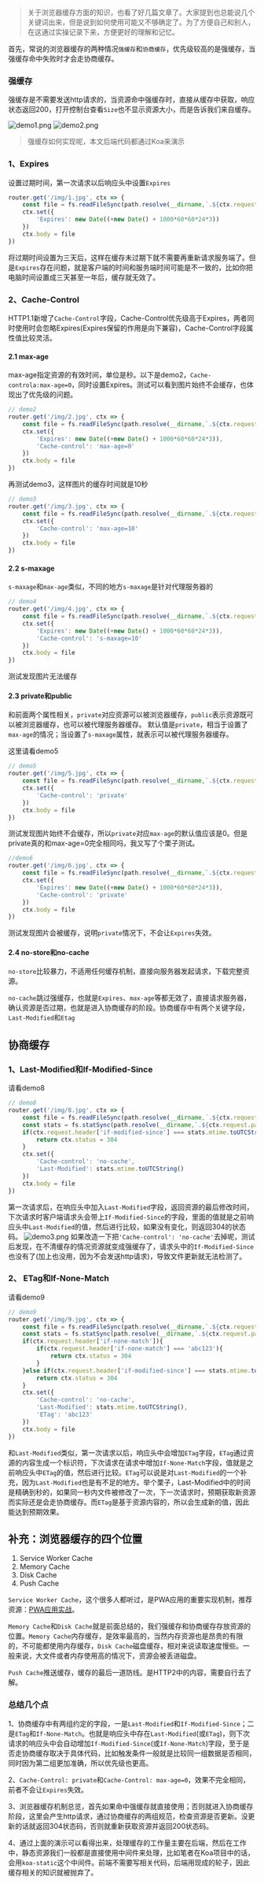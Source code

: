 > 关于浏览器缓存方面的知识，也看了好几篇文章了。大家提到也总能说几个关键词出来，但是说到如何使用可能又不够确定了。为了方便自己和别人，在这通过实操记录下来，方便更好的理解和记忆。

首先，常说的浏览器缓存的两种情况`强缓存`和`协商缓存`，优先级较高的是强缓存，当强缓存命中失败时才会走协商缓存。

### 强缓存

强缓存是不需要发送http请求的，当资源命中强缓存时，直接从缓存中获取，响应状态返回200，打开控制台查看`Size`也不显示资源大小，而是告诉我们来自缓存。

![demo1.png](./doc/demo1.png)
![demo2.png](./doc/demo2.png)

> 强缓存如何实现呢，本文后端代码都通过Koa来演示

### 1、Expires

设置过期时间，第一次请求以后响应头中设置`Expires`
```js
router.get('/img/1.jpg', ctx => {
    const file = fs.readFileSync(path.resolve(__dirname,`.${ctx.request.path}`))
    ctx.set({
        'Expires': new Date((+new Date() + 1000*60*60*24*3))
    })
    ctx.body = file
})
```
将过期时间设置为三天后，这样在缓存未过期下就不需要再重新请求服务端了。但是`Expires`存在问题，就是客户端的时间和服务端时间可能是不一致的，比如你把电脑时间设置成三天甚至一年后，缓存就无效了。

### 2、Cache-Control
HTTP1.1新增了`Cache-Control`字段，Cache-Control优先级高于Expires，两者同时使用时会忽略Expires(Expires保留的作用是向下兼容)，Cache-Control字段属性值比较灵活。

#### 2.1 max-age
max-age指定资源的有效时间，单位是秒。以下是demo2，`Cache-controla:max-age=0`，同时设置Expires。测试可以看到图片始终不会缓存，也体现出了优先级的问题。
```js
// demo2
router.get('/img/2.jpg', ctx => {
    const file = fs.readFileSync(path.resolve(__dirname,`.${ctx.request.path}`))
    ctx.set({
        'Expires': new Date((+new Date() + 1000*60*60*24*3)),
        'Cache-control': 'max-age=0'
    })
    ctx.body = file
})
```
再测试demo3，这样图片的缓存时间就是10秒
```js
// demo3
router.get('/img/3.jpg', ctx => {
    const file = fs.readFileSync(path.resolve(__dirname,`.${ctx.request.path}`))
    ctx.set({
        'Cache-control': 'max-age=10'
    })
    ctx.body = file
})
```

#### 2.2 s-maxage
`s-maxage`和`max-age`类似，不同的地方`s-maxage`是针对代理服务器的
```js
// demo4
router.get('/img/4.jpg', ctx => {
    const file = fs.readFileSync(path.resolve(__dirname,`.${ctx.request.path}`))
    ctx.set({
        'Expires': new Date((+new Date() + 1000*60*60*24*3)),
        'Cache-control': 's-maxage=10'
    })
    ctx.body = file
})
```
测试发现图片无法缓存

#### 2.3 private和public
和前面两个属性相关，`private`对应资源可以被浏览器缓存，`public`表示资源既可以被浏览器缓存，也可以被代理服务器缓存。
默认值是`private`，相当于设置了`max-age`的情况；当设置了`s-maxage`属性，就表示可以被代理服务器缓存。

这里请看demo5
```js
// demo5
router.get('/img/5.jpg', ctx => {
    const file = fs.readFileSync(path.resolve(__dirname,`.${ctx.request.path}`))
    ctx.set({
        'Cache-control': 'private'
    })
    ctx.body = file
})
```
测试发现图片始终不会缓存，所以`private`对应`max-age`的默认值应该是0。但是private真的和max-age=0完全相同吗，我又写了个栗子测试。

```js
//demo6
router.get('/img/6.jpg', ctx => {
    const file = fs.readFileSync(path.resolve(__dirname,`.${ctx.request.path}`))
    ctx.set({
        'Expires': new Date((+new Date() + 1000*60*60*24*3)),
        'Cache-control': 'private'
    })
    ctx.body = file
})
```
测试发现图片会被缓存，说明`private`情况下，不会让`Expires`失效。

#### 2.4 no-store和no-cache

`no-store`比较暴力，不适用任何缓存机制，直接向服务器发起请求，下载完整资源。

`no-cache`跳过强缓存，也就是`Expires`、`max-age`等都无效了，直接请求服务器，确认资源是否过期，也就是进入协商缓存的阶段。协商缓存中有两个关键字段，`Last-Modified`和`Etag`

## 协商缓存

### 1、Last-Modified和If-Modified-Since
请看demo8
```js
// demo8
router.get('/img/8.jpg', ctx => {
    const file = fs.readFileSync(path.resolve(__dirname,`.${ctx.request.path}`))
    const stats = fs.statSync(path.resolve(__dirname,`.${ctx.request.path}`))
    if(ctx.request.header['if-modified-since'] === stats.mtime.toUTCString()){
        return ctx.status = 304
    }
    ctx.set({
        'Cache-control': 'no-cache',
        'Last-Modified': stats.mtime.toUTCString()
    })
    ctx.body = file
})
```
第一次请求后，在响应头中加入`Last-Modified`字段，返回资源的最后修改时间，下次请求时客户端请求头会带上`If-Modified-Since`的字段，里面的值就是之前响应头中`Last-Modified`的值，然后进行比较，如果没有变化，则返回304的状态码。
![demo3.png](./doc/demo3.png)
如果改造一下把`'Cache-control': 'no-cache'`去掉呢，测试后发现，在不清缓存的情况资源就变成强缓存了，请求头中的`If-Modified-Since`也没有了(加上也没用，因为不会发送http请求)，导致文件更新就无法检测了。
### 2、 ETag和If-None-Match
请看demo9
```js
// demo9
router.get('/img/9.jpg', ctx => {
    const file = fs.readFileSync(path.resolve(__dirname,`.${ctx.request.path}`))
    const stats = fs.statSync(path.resolve(__dirname,`.${ctx.request.path}`))
    if(ctx.request.header['if-none-match']){
        if(ctx.request.header['if-none-match'] === 'abc123'){
            return ctx.status = 304
        }
    }else if(ctx.request.header['if-modified-since'] === stats.mtime.toUTCString()){
        return ctx.status = 304
    }
    ctx.set({
        'Cache-control': 'no-cache',
        'Last-Modified': stats.mtime.toUTCString(),
        'ETag': 'abc123'
    })
    ctx.body = file
})
```
和`Last-Modified`类似，第一次请求以后，响应头中会增加`ETag`字段，`ETag`通过资源的内容生成一个标识符，下次请求在请求中增加`If-None-Match`字段，值就是之前响应头中`ETag`的值，然后进行比较。`ETag`可以说是对`Last-Modified`的一个补充，因为`Last-Modified`也是有不足的地方。举个栗子，Last-Modified中的时间是精确到秒的，如果同一秒内文件被修改了一次，下一次请求时，预期获取新资源而实际还是会走协商缓存。而`ETag`是基于资源内容的，所以会生成新的值，因此能达到预期效果。

## 补充：浏览器缓存的四个位置
1. Service Worker Cache
2. Memory Cache
3. Disk Cache
4. Push Cache

`Service Worker Cache`，这个很多人都听过，是PWA应用的重要实现机制，推荐资源：[PWA应用实战](https://lavas-project.github.io/pwa-book/)。

`Memory Cache`和`Disk Cache`就是前面总结的，我们强缓存和协商缓存存放资源的位置。`Memory Cache`内存缓存，是效率最高的，当然内存资源也是昂贵的有限的，不可能都使用内存缓存，`Disk Cache`磁盘缓存，相对来说读取速度慢些。一般来说，大文件或者内存使用高的情况下，资源会被丢进磁盘。

`Push Cache`推送缓存，缓存的最后一道防线。是HTTP2中的内容，需要自行去了解。

### 总结几个点

1、协商缓存中有两组约定的字段，一是`Last-Modified`和`If-Modified-Since`；二是`ETag`和`If-None-Match`。也就是响应头中存在`Last-Modified`(或`ETag`)，则下次请求的响应头中会自动增加`If-Modified-Since`(或`If-None-Match`)字段，至于是否走协商缓存取决于具体代码，比如触发条件一般就是比较同一组数据是否相同，同时因为第二组更加准确，所以优先级也更高。

2、`Cache-Control: private`和`Cache-Control: max-age=0`，效果不完全相同，前者不会让`Expires`失效。

3、浏览器缓存机制总览，首先如果命中强缓存就直接使用；否则就进入协商缓存阶段，这里会产生http请求，通过协商缓存的两组规范，检查资源是否更新。没更新的话就返回304状态码，否则就重新获取资源并返回200状态码。

4、通过上面的演示可以看得出来，处理缓存的工作量主要在后端，然后在工作中，静态资源我们一般都是直接使用中间件来处理，比如笔者在Koa项目中的话，会用`koa-static`这个中间件。前端不需要写相关代码，后端用现成的轮子，因此缓存相关的知识就被抛弃了。